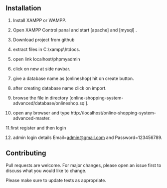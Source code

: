 ## Installation

1. Install XAMPP or WAMPP.

2. Open XAMPP Control panal and start [apache] and [mysql] .

3. Download project from github

4. extract files in C:\\xampp\htdocs\.

5. open link localhost/phpmyadmin

6. click on new at side navbar.

7. give a database name as (onlineshop) hit on create button.

8. after creating database name click on import.

9. browse the file in directory [online-shopping-system-advanced/database/onlineshop.sql].

10. open any browser and type http://localhost/online-shopping-system-advanced-master.

11.first register and then login

12. admin login details  Email=admin@gmail.com and Password=123456789.
## Contributing
Pull requests are welcome. For major changes, please open an issue first to discuss what you would like to change.

Please make sure to update tests as appropriate.


